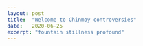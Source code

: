 ```yaml
---
layout: post
title:  "Welcome to Chinmoy controversies"
date:   2020-06-25
excerpt: "fountain stillness profound"
---
```

